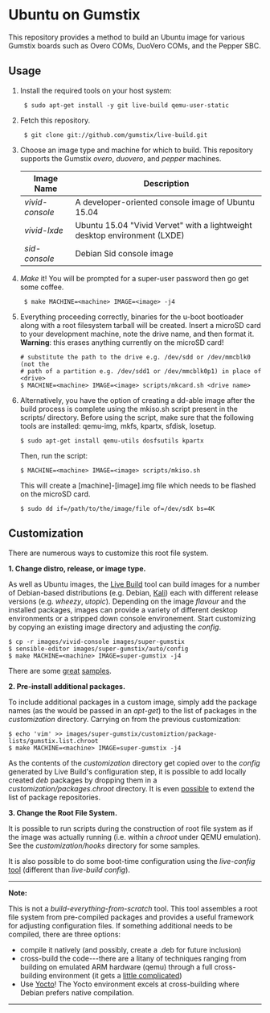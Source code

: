 Ubuntu on Gumstix
=================

This repository provides a method to build an Ubuntu image for various
Gumstix boards such as Overo COMs, DuoVero COMs, and the Pepper SBC.

Usage
-----

1. Install the required tools on your host system:

        $ sudo apt-get install -y git live-build qemu-user-static

2. Fetch this repository.

        $ git clone git://github.com/gumstix/live-build.git

3. Choose an image type and machine for which to build.  This repository
   supports the Gumstix *overo*, *duovero*, and *pepper* machines.

	Image Name      | Description
	----------------|-------------
	*vivid-console* | A developer-oriented console image of Ubuntu 15.04
	*vivid-lxde*    | Ubuntu 15.04 "Vivid Vervet" with a lightweight desktop environment (LXDE)
	*sid-console*	| Debian Sid console image

4. *Make* it!  You will be prompted for a super-user password then go get some
   coffee.

        $ make MACHINE=<machine> IMAGE=<image> -j4

5. Everything proceeding correctly, binaries for the u-boot bootloader along
   with a root filesystem tarball will be created.  Insert a microSD card to
   your development machine, note the drive name, and then format it.
   **Warning**: this erases anything currently on the microSD card!

       # substitute the path to the drive e.g. /dev/sdd or /dev/mmcblk0 (not the
       # path of a partition e.g. /dev/sdd1 or /dev/mmcblk0p1) in place of <drive>
       $ MACHINE=<machine> IMAGE=<image> scripts/mkcard.sh <drive name>

6.	Alternatively, you have the option of creating a dd-able image after the
	build process is complete using the mkiso.sh script present in the scripts/
	directory. Before using the script, make sure that the following tools are
	installed: qemu-img, mkfs, kpartx, sfdisk, losetup.

		$ sudo apt-get install qemu-utils dosfsutils kpartx

	Then, run the script:

		$ MACHINE=<machine> IMAGE=<image> scripts/mkiso.sh

	This will create a [machine]-[image].img file which needs to be flashed on
	the microSD card.

		$ sudo dd if=/path/to/the/image/file of=/dev/sdX bs=4K

Customization
-------------
There are numerous ways to customize this root file system.

**1. Change distro, release, or image type.**

As well as Ubuntu images, the [Live Build][1] tool can build images for a
number of Debian-based distributions (e.g. Debian, [Kali][2]) each with different
release versions (e.g. *wheezy*, *utopic*).  Depending on the image *flavour*
and the installed packages, images can provide a variety of different desktop
environments or a stripped down console environement. Start customizing by
copying an existing image directory and adjusting the *config*.

    $ cp -r images/vivid-console images/super-gumstix
    $ sensible-editor images/super-gumstix/auto/config
    $ make MACHINE=<machine> IMAGE=super-gumstix -j4

There are some [great][3] [samples][4].

**2. Pre-install additional packages.**

To include additional packages in a custom image, simply add the package names
(as the would be passed in an *apt-get*) to the list of packages in the
*customization* directory. Carrying on from the previous customization:

    $ echo 'vim' >> images/super-gumstix/customiztion/package-lists/gumstix.list.chroot
    $ make MACHINE=<machine> IMAGE=super-gumstix -j4

As the contents of the *customization* directory get copied over to the
*config* generated by Live Build's configuration step, it is possible to add
locally created *deb* packages by dropping them in a
*customization/packages.chroot* directory.  It is even [possible][5] to extend
the list of package repositories.

**3. Change the Root File System.**

It is possible to run scripts during the construction of root file system as if
the image was actually running (i.e. within a *chroot* under QEMU emulation).
See the *customization/hooks* directory for some samples.

It is also possible to do some boot-time configuration using the *live-config*
[tool][6] (different than *live-build config*).

------------------------------------------------------------------------------
**Note:**

This is not a *build-everything-from-scratch* tool.  This tool
assembles a root file system from pre-compiled packages and provides a
useful framework for adjusting configuration files.  If something
additional needs to be compiled, there are three options:
 * compile it natively (and possibly, create a .deb for future inclusion)
 * cross-build the code---there are a litany of techniques ranging from
   building on emulated ARM hardware (qemu) through a full cross-building
   environment (it gets a [little complicated][6])
 * Use [Yocto][7]!  The Yocto environment excels at cross-building where Debian
   prefers native compilation.

------------------------------------------------------------------------------

[1]: http://live.debian.net/devel/live-build/
[2]: http://docs.kali.org/development/live-build-a-custom-kali-iso
[3]: https://git.linaro.org/ci/ubuntu-build-service.git
[4]: https://wiki.debian.org/InstallingDebianOn/TI/BeagleBone
[5]: https://git.linaro.org/ci/ubuntu-build-service.git/blob/HEAD:/utopic-armhf-nano/customization/archives/linaro-overlay-ppa.list.chroot
[6]: http://live.debian.net/devel/live-config/
[6]: https://wiki.linaro.org/Platform/DevPlatform/CrossCompile/CurrentPackageCrossBuildStatus
[7]: https://github.com/gumstix/yocto-manifest
